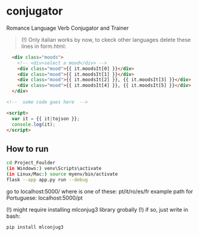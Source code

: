 # conjugator
Romance Language Verb Conjugator and Trainer
> (!) Only italian works by now, to ckeck other languages delete these lines in form.html:
```html
  <div class="moods">
    <!-- <div>select a mood</div> -->
    <div class="mood">{{ it.moodsIt[0] }}</div>
    <div class="mood">{{ it.moodsIt[1] }}</div>
    <div class="mood">{{ it.moodsIt[2] }}, {{ it.moodsIt[3] }}</div>
    <div class="mood">{{ it.moodsIt[4] }}, {{ it.moodsIt[5] }}</div>
  </div>

<!--  some code goes here  -->

<script>
  var it = {{ it|tojson }};
  console.log(it);
</script>
```

## How to run
```bash
cd Project_Foulder
(in Windows:) venv\Scripts\activate
(in Linux/Mac:) source myenv/bin/activate
flask --app app.py run --debug
```
go to localhost:5000/<language>
where <language> is one of these: pt/it/ro/es/fr
example path for Portuguese: localhost:5000/pt

(!) might require installing mlconjug3 library grobally
(!) if so, just write in bash:
```bash
pip install mlconjug3
```

